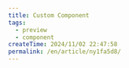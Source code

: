 ```yaml
---
title: Custom Component
tags:
  - preview
  - component
createTime: 2024/11/02 22:47:58
permalink: /en/article/ny1fa5d8/
---
```


<CustomComponent />
